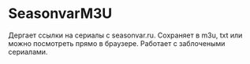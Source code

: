 # SeasonvarM3U
Дергает ссылки на сериалы с seasonvar.ru. 
Сохраняет в m3u, txt или можно посмотреть прямо в браузере.
Работает с заблочеными сериалами. 
